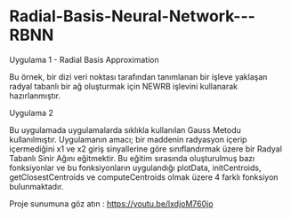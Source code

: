 # Radial-Basis-Neural-Network---RBNN

Uygulama 1 - Radial Basis Approximation

Bu örnek, bir dizi veri noktası tarafından tanımlanan bir işleve yaklaşan radyal tabanlı bir ağ oluşturmak için NEWRB işlevini kullanarak hazırlanmıştır.

Uygulama 2 

Bu uygulamada uygulamalarda sıklıkla kullanılan Gauss Metodu kullanılmıştır.
Uygulamanın amacı; bir maddenin radyasyon içerip içermediğini x1 ve x2 giriş sinyallerine göre sınıflandırmak üzere bir Radyal Tabanlı Sinir Ağını eğitmektir. Bu eğitim sırasında oluşturulmuş bazı fonksiyonlar ve bu fonksiyonların uygulandığı plotData, initCentroids, getClosestCentroids ve computeCentroids olmak üzere 4 farklı fonksiyon bulunmaktadır. 

Proje sunumuna göz atın : https://youtu.be/lxdjoM760jo


